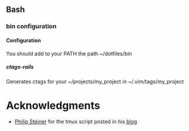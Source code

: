 ## Bash

### bin configuration

#### Configuration
You should add to your PATH the path ~/dotfiles/bin

##### ctags-rails
Generates ctags for your ~/projects/my_project in ~/.vim/tags/my_project

# Acknowledgments

* [Philip Steiner](https://github.com/psteiner) for the tmux script posted in
 his [blog](http://www.psteiner.com/2012/05/tmux-for-ruby-on-rails.html)
